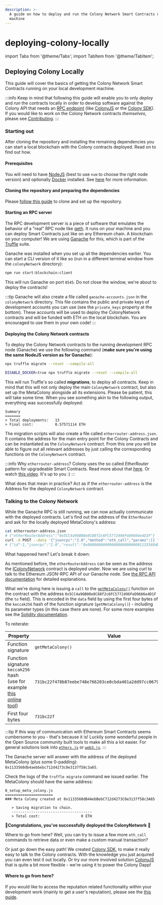 ```yaml
---
description: >-
  A guide on how to deploy and run the Colony Network Smart Contracts on your
  machine
---
```


# deploying-colony-locally

import Tabs from '@theme/Tabs'; import TabItem from '@theme/TabItem';

## Deploying Colony Locally

This guide will cover the basics of getting the Colony Network Smart Contracts running on your local development machine.

:::info Keep in mind that following this guide will enable you to only _deploy_ and _run_ the contracts locally in order to develop software against the Colony API that needs an [RPC endpoint](https://eth.wiki/json-rpc/API) (like [ColonyJS](https://app.gitbook.com/o/-MTaEZ\_7xhxpButTDDNj/s/QcRjzRciEwod6UqfA3ta/) or the [Colony SDK](https://app.gitbook.com/o/-MTaEZ\_7xhxpButTDDNj/s/slSiNQHJDrgYgciBacVr/)). If you would like to work on the Colony Network contracts _themselves_, please see [Contributing](../contributing.md). :::

### Starting out

After cloning the repository and installing the remaining dependencies you can start a local blockchain with the Colony contracts deployed. Read on to find out how.

#### Prerequisites

You will need to have [NodeJS](https://nodejs.org/en/) (best to use `nvm` to choose the right node version) and optionally [Docker](https://docs.docker.com/get-docker/) installed. See [here](../quick-start.md#prerequisites) for more information.

#### Cloning the repository and preparing the dependencies

Please [follow this guide](../quick-start.md#cloning-the-repository-and-preparing-the-dependencies) to clone and set up the repository.

#### Starting an RPC server

The RPC development server is a piece of software that emulates the behavior of a "real" RPC node like [geth](https://geth.ethereum.org/). It runs on your machine and you can deploy Smart Contracts just like on any Ethereum chain. A blockchain on your computer! We are using [Ganache](https://trufflesuite.com/ganache/) for this, which is part of the [Truffle](https://trufflesuite.com/) suite.

Ganache was installed when you set up all the dependencies earlier. You can start a CLI version of it like so (run in a different terminal window from the `colonyNetwork` directory):

```bash
npm run start:blockchain:client
```

This will run Ganache on port `8545`. Do not close the window, we're about to deploy the contracts!

:::tip Ganache will also create a file called `ganache-accounts.json` in the `colonyNetwork` directory. This file contains the public and private keys of development accounts you can use (see the `private_keys` property at the bottom). These accounts will be used to deploy the ColonyNetwork contracts and will be funded with ETH on the local blockchain. You are encouraged to use them in your own code! :::

#### Deploying the Colony Network contracts

To deploy the Colony Network contracts to the running development RPC node (Ganache) we use the following command (**make sure you're using the same NodeJS version as for Ganache**):

```bash
npx truffle migrate --reset --compile-all
```

```bash
DISABLE_DOCKER=true npx truffle migrate --reset --compile-all
```

This will run Truffle's so called **migrations**, to deploy all contracts. Keep in mind that this will not only deploy the main `ColonyNetwork` contract, but also set up the MetaColony alongside all its extensions. Please be patient, this will take some time. When you see something akin to the following output, everything was successfully deployed:

```
Summary
=======
> Total deployments:   13
> Final cost:          0.57571114 ETH
```

The migration scripts will also create a file called `etherrouter-address.json`. It contains the address for the main entry point for the Colony Contracts and can be instantiated as the `ColonyNetwork` contract. From this one you will be able to figure out all relevant addresses by just calling the corresponding functions on the `ColonyNetwork` contract.

:::info Why `etherrouter-address`? Colony uses the so called _EtherRouter_ pattern for upgradeable Smart Contracts. Read more about that [here](https://blog.colony.io/writing-upgradeable-contracts-in-solidity-6743f0eecc88/). Or watch [this video](https://www.youtube.com/watch?v=Sw9O2LWgWC0). It's up to you :) :::

What does that mean in practice? Act as if the `etherrouter-address` is the Address for the deployed `ColonyNetwork` contract.

### Talking to the Colony Network

While the Ganache RPC is still running, we can now actually communicate with the deployed contracts. Let's find out the address of the `EtherRouter` and ask for the locally deployed MetaColony's address:

```bash
cat etherrouter-address.json       
# {"etherRouterAddress":"0x5CC4a96B08e8C88f2c6FC5772496FeD9666e4D1F"}
curl -X POST --data '{"jsonrpc":"2.0","method":"eth_call","params":[{ "to": "0x5CC4a96B08e8C88f2c6FC5772496FeD9666e4D1F", "data": "0x731bc22f" }],"id":1}' http://localhost:8545
# {"id":1,"jsonrpc":"2.0","result":"0x0000000000000000000000001133560db4aebbebc712d4273c8e3137f58c3a65"}
```

What happened here? Let's break it down:

As mentioned before, the `etherRouterAddress` can be seen as the address the [IColonyNetwork](https://github.com/JoinColony/colonyNetwork/blob/db41471f222a012c1a05f48a129f71c8d93d8a3b/contracts/colonyNetwork/IColonyNetwork.sol) contract is deployed under. Now we are using curl to talk to the Ethereum JSON-RPC API of our Ganache node. See [the RPC API documentation](https://eth.wiki/json-rpc/API#eth\_call) for detailed explanations.

What we're doing here is issuing a `call` to the [`getMetaColony()`](https://github.com/JoinColony/colonyNetwork/blob/db41471f222a012c1a05f48a129f71c8d93d8a3b/contracts/colonyNetwork/IColonyNetwork.sol#L75) function on the contract with the address `0x5CC4a96B08e8C88f2c6FC5772496FeD9666e4D1F` (the `to` field). This is encoded in the `data` field by using the first four bytes of the `keccak256` hash of the function signature (`getMetaColony()`) - including its parameter types (in this case there are none). For some more examples see the [Solidity documentation](https://docs.soliditylang.org/en/latest/abi-spec.html#examples).

To reiterate:

| Property                                                                                                                         | Value                                                              |
| -------------------------------------------------------------------------------------------------------------------------------- | ------------------------------------------------------------------ |
| Function signature                                                                                                               | `getMetaColony()`                                                  |
| Function signature `keccak256` hash (use for example [this online tool](https://emn178.github.io/online-tools/keccak\_256.html)) | `731bc22f478b87eebe748e766203ce0cbda401a2dd97cc0679f3a69a209ed724` |
| First four bytes                                                                                                                 | `731bc22f`                                                         |

:::tip If this way of communication with Ethereum Smart Contracts seems cumbersome to you - that's because it is! Luckily some wonderful people in the Open Source community built tools to make all this a lot easier. For general solutions look into [`ethers.js`](https://docs.ethers.io/v5/) or [`web3.js`](https://web3js.readthedocs.io/). :::

The Ganache server will answer with the address of the deployed MetaColony (plus some 0-padding): `0x1133560db4aebbebc712d4273c8e3137f58c3a65`.

Check the logs of the `truffle migrate` command we issued earlier. The MetaColony should have the same address:

```
8_setup_meta_colony.js
======================
### Meta Colony created at 0x1133560dB4AebBebC712d4273C8e3137f58c3A65

   > Saving migration to chain.
   -------------------------------------
   > Total cost:                   0 ETH
```

:tada:**Congratulations, you've successfully deployed the ColonyNetwork** :tada:

Where to go from here? Well, you can try to issue a few more `eth_call` commands to retrieve data or even make a custom manual transaction?

Or just go down the easy path! We created [Colony SDK](https://app.gitbook.com/o/-MTaEZ\_7xhxpButTDDNj/s/slSiNQHJDrgYgciBacVr/), to make it really easy to talk to the Colony contracts. With the knowledge you just acquired you can even test it out locally. Or try our more involved solution [ColonyJS](https://app.gitbook.com/o/-MTaEZ\_7xhxpButTDDNj/s/QcRjzRciEwod6UqfA3ta/) that is quite a bit more flexible - we're using it to power the Colony Dapp!

#### Where to go from here?

If you would like to access the reputation related functionality within your development work (mainly to get a user's reputation), please see the [this guide](reputation-oracle-setup/).

